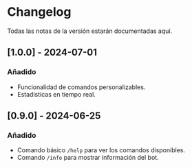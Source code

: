 # Changelog

Todas las notas de la versión estarán documentadas aquí.

## [1.0.0] - 2024-07-01
### Añadido
- Funcionalidad de comandos personalizables.
- Estadísticas en tiempo real.

## [0.9.0] - 2024-06-25
### Añadido
- Comando básico `/help` para ver los comandos disponibles.
- Comando `/info` para mostrar información del bot.

